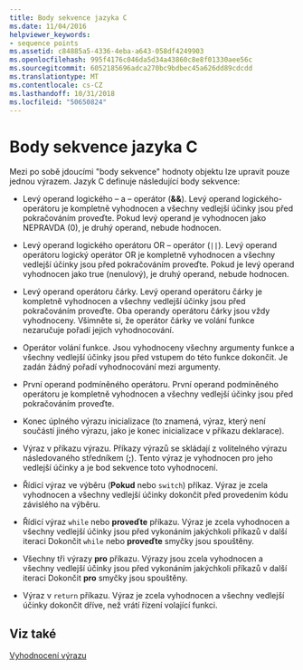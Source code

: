 ```yaml
---
title: Body sekvence jazyka C
ms.date: 11/04/2016
helpviewer_keywords:
- sequence points
ms.assetid: c84885a5-4336-4eba-a643-058df4249903
ms.openlocfilehash: 995f4176c046da5d34a43860c8e8f01330aee56c
ms.sourcegitcommit: 6052185696adca270bc9bdbec45a626dd89cdcdd
ms.translationtype: MT
ms.contentlocale: cs-CZ
ms.lasthandoff: 10/31/2018
ms.locfileid: "50650824"
---
```

# <a name="c-sequence-points"></a>Body sekvence jazyka C

Mezi po sobě jdoucími "body sekvence" hodnoty objektu lze upravit pouze jednou výrazem. Jazyk C definuje následující body sekvence:

- Levý operand logického – a – operátor (**&&**). Levý operand logického-operátoru je kompletně vyhodnocen a všechny vedlejší účinky jsou před pokračováním proveďte. Pokud levý operand je vyhodnocen jako NEPRAVDA (0), je druhý operand, nebude hodnocen.

- Levý operand logického operátoru OR – operátor (`||`). Levý operand operátoru logický operátor OR je kompletně vyhodnocen a všechny vedlejší účinky jsou před pokračováním proveďte. Pokud je levý operand vyhodnocen jako true (nenulový), je druhý operand, nebude hodnocen.

- Levý operand operátoru čárky. Levý operand operátoru čárky je kompletně vyhodnocen a všechny vedlejší účinky jsou před pokračováním proveďte. Oba operandy operátoru čárky jsou vždy vyhodnoceny. Všimněte si, že operátor čárky ve volání funkce nezaručuje pořadí jejich vyhodnocování.

- Operátor volání funkce. Jsou vyhodnoceny všechny argumenty funkce a všechny vedlejší účinky jsou před vstupem do této funkce dokončit. Je zadán žádný pořadí vyhodnocování mezi argumenty.

- První operand podmíněného operátoru. První operand podmíněného operátoru je kompletně vyhodnocen a všechny vedlejší účinky jsou před pokračováním proveďte.

- Konec úplného výrazu inicializace (to znamená, výraz, který není součástí jiného výrazu, jako je konec inicializace v příkazu deklarace).

- Výraz v příkazu výrazu. Příkazy výrazů se skládají z volitelného výrazu následovaného středníkem (**;**). Tento výraz je vyhodnocen pro jeho vedlejší účinky a je bod sekvence toto vyhodnocení.

- Řídicí výraz ve výběru (**Pokud** nebo `switch`) příkaz. Výraz je zcela vyhodnocen a všechny vedlejší účinky dokončit před provedením kódu závislého na výběru.

- Řídicí výraz `while` nebo **proveďte** příkazu. Výraz je zcela vyhodnocen a všechny vedlejší účinky jsou před vykonáním jakýchkoli příkazů v další iteraci Dokončit `while` nebo **proveďte** smyčky jsou spouštěny.

- Všechny tři výrazy **pro** příkazu. Výrazy jsou zcela vyhodnocen a všechny vedlejší účinky jsou před vykonáním jakýchkoli příkazů v další iteraci Dokončit **pro** smyčky jsou spouštěny.

- Výraz v `return` příkazu. Výraz je zcela vyhodnocen a všechny vedlejší účinky dokončit dříve, než vrátí řízení volající funkci.

## <a name="see-also"></a>Viz také

[Vyhodnocení výrazu](../c-language/expression-evaluation-c.md)